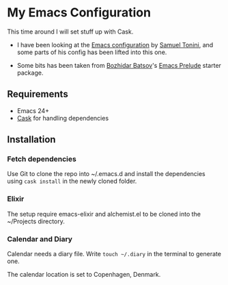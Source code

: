 My Emacs Configuration
======================

This time around I will set stuff up with Cask.

 * I have been looking at the [Emacs configuration](https://github.com/tonini/emacs.d/) by [Samuel Tonini](https://github.com/tonini), and some parts of his config has been lifted into this one.

 * Some bits has been taken from [Bozhidar Batsov](https://github.com/bbatsov)'s [Emacs Prelude](https://github.com/bbatsov/prelude) starter package.

Requirements
------------

  * Emacs 24+
  * [Cask](https://github.com/cask/cask) for handling dependencies


Installation
------------
### Fetch dependencies
Use Git to clone the repo into ~/.emacs.d and install the dependencies using `cask install` in the newly cloned folder.

### Elixir
The setup require emacs-elixir and alchemist.el to be cloned into the ~/Projects directory.

### Calendar and Diary
Calendar needs a diary file. Write `touch ~/.diary` in the terminal to generate one.

The calendar location is set to Copenhagen, Denmark.